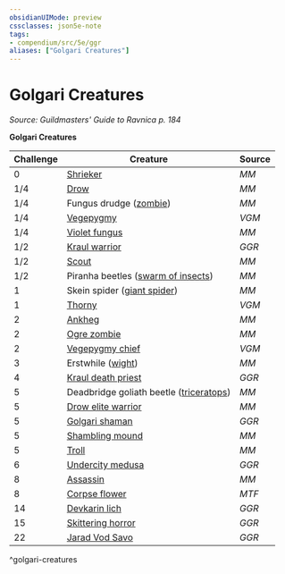 ```yaml
---
obsidianUIMode: preview
cssclasses: json5e-note
tags:
- compendium/src/5e/ggr
aliases: ["Golgari Creatures"]
---
```

# Golgari Creatures
*Source: Guildmasters' Guide to Ravnica p. 184* 

**Golgari Creatures**

| Challenge | Creature | Source |
|-----------|----------|--------|
| 0 | [Shrieker](/Systems/5e/bestiary/plant/shrieker.md) | *MM* |
| 1/4 | [Drow](/Systems/5e/bestiary/humanoid/drow.md) | *MM* |
| 1/4 | Fungus drudge ([zombie](/Systems/5e/bestiary/undead/zombie.md)) | *MM* |
| 1/4 | [Vegepygmy](/Systems/5e/bestiary/plant/vegepygmy-mpmm.md) | *VGM* |
| 1/4 | [Violet fungus](/Systems/5e/bestiary/plant/violet-fungus.md) | *MM* |
| 1/2 | [Kraul warrior](/Systems/5e/bestiary/humanoid/kraul-warrior-ggr.md) | *GGR* |
| 1/2 | [Scout](/Systems/5e/bestiary/humanoid/scout.md) | *MM* |
| 1/2 | Piranha beetles ([swarm of insects](/Systems/5e/bestiary/beast/swarm-of-insects.md)) | *MM* |
| 1 | Skein spider ([giant spider](/Systems/5e/bestiary/beast/giant-spider.md)) | *MM* |
| 1 | [Thorny](/Systems/5e/bestiary/plant/thorny-vegepygmy-mpmm.md) | *VGM* |
| 2 | [Ankheg](/Systems/5e/bestiary/monstrosity/ankheg.md) | *MM* |
| 2 | [Ogre zombie](/Systems/5e/bestiary/undead/ogre-zombie.md) | *MM* |
| 2 | [Vegepygmy chief](/Systems/5e/bestiary/plant/vegepygmy-chief-mpmm.md) | *VGM* |
| 3 | Erstwhile ([wight](/Systems/5e/bestiary/undead/wight.md)) | *MM* |
| 4 | [Kraul death priest](/Systems/5e/bestiary/humanoid/kraul-death-priest-ggr.md) | *GGR* |
| 5 | Deadbridge goliath beetle ([triceratops](/Systems/5e/bestiary/beast/triceratops.md)) | *MM* |
| 5 | [Drow elite warrior](/Systems/5e/bestiary/humanoid/drow-elite-warrior.md) | *MM* |
| 5 | [Golgari shaman](/Systems/5e/bestiary/humanoid/golgari-shaman-ggr.md) | *GGR* |
| 5 | [Shambling mound](/Systems/5e/bestiary/plant/shambling-mound.md) | *MM* |
| 5 | [Troll](/Systems/5e/bestiary/giant/troll.md) | *MM* |
| 6 | [Undercity medusa](/Systems/5e/bestiary/monstrosity/undercity-medusa-ggr.md) | *GGR* |
| 8 | [Assassin](/Systems/5e/bestiary/humanoid/assassin.md) | *MM* |
| 8 | [Corpse flower](/Systems/5e/bestiary/plant/corpse-flower-mpmm.md) | *MTF* |
| 14 | [Devkarin lich](/Systems/5e/bestiary/undead/devkarin-lich-ggr.md) | *GGR* |
| 15 | [Skittering horror](/Systems/5e/bestiary/aberration/skittering-horror-ggr.md) | *GGR* |
| 22 | [Jarad Vod Savo](/Systems/5e/bestiary/npc/jarad-vod-savo-ggr.md) | *GGR* |
^golgari-creatures